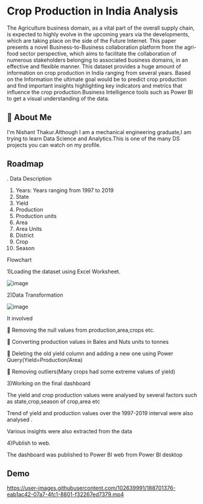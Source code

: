 
# Crop Production in India Analysis

The Agriculture business domain, as a vital part of the overall supply chain, is expected
to highly evolve in the upcoming years via the developments, which are taking place on
the side of the Future Internet. This paper presents a novel Business-to-Business
collaboration platform from the agri-food sector perspective, which aims to facilitate the
collaboration of numerous stakeholders belonging to associated business domains, in an
effective and flexible manner.
This dataset provides a huge amount of information on crop production in India ranging
from several years. Based on the Information the ultimate goal would be to predict crop
production and find important insights highlighting key indicators and metrics that
influence the crop production.Business Intelligence tools such as Power BI to get a visual
understanding of the data.

## 🚀 About Me
I'm Nishant Thakur.Although I am a mechanical engineering graduate,I am trying to learn Data Science and Analytics.This is one of the many DS projects you can watch on my profile.


## Roadmap

. Data Description
1. Years: Years ranging from 1997 to 2019
2. State
3. Yield
4. Production
5. Production units
6. Area
7. Area Units
8. District
9. Crop
10. Season

 Flowchart

 1)Loading the dataset using Excel Worksheet.

 ![image](https://user-images.githubusercontent.com/102639991/188700899-3b7f3c31-c2f8-4eb8-8928-488556ad349d.png)


 2)Data Transformation

 ![image](https://user-images.githubusercontent.com/102639991/188700973-38776d6d-6033-4af0-8b5e-9dc76979270e.png)

It involved

 Removing the null values from production,area,crops etc.

 Converting production values in Bales and Nuts units to tonnes

 Deleting the old yield column and adding a new one using Power
Query(Yield=Production/Area)

 Removing outliers(Many crops had some extreme values of yield)

3)Working on the final dashboard

The yield and crop production values were analysed by several factors such as
state,crop,season of crop,area etc

Trend of yield and production values over the 1997-2019 interval were also
analysed .

Various insights were also extracted from the data

4)Publish to web.

The dashboard was published to Power BI web from Power BI desktop


## Demo

https://user-images.githubusercontent.com/102639991/188701376-eab1ac42-07a7-4fc1-8801-f32267ed7379.mp4

